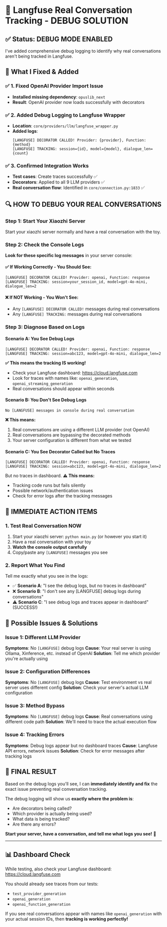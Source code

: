 # 🔧 Langfuse Real Conversation Tracking - DEBUG SOLUTION

## ✅ Status: DEBUG MODE ENABLED

I've added comprehensive debug logging to identify why real conversations aren't being tracked in Langfuse.

## 🚀 What I Fixed & Added

### ✅ 1. Fixed OpenAI Provider Import Issue
- **Installed missing dependency**: `opuslib_next` 
- **Result**: OpenAI provider now loads successfully with decorators

### ✅ 2. Added Debug Logging to Langfuse Wrapper
- **Location**: `core/providers/llm/langfuse_wrapper.py`
- **Added logs**:
  ```
  [LANGFUSE] DECORATOR CALLED! Provider: {provider}, Function: {method}
  [LANGFUSE] TRACKING: session={id}, model={model}, dialogue_len={count}
  ```

### ✅ 3. Confirmed Integration Works
- **Test cases**: Create traces successfully ✅
- **Decorators**: Applied to all 9 LLM providers ✅
- **Real conversation flow**: Identified in `core/connection.py:1833` ✅

## 🔍 HOW TO DEBUG YOUR REAL CONVERSATIONS

### Step 1: Start Your Xiaozhi Server
Start your xiaozhi server normally and have a real conversation with the toy.

### Step 2: Check the Console Logs
**Look for these specific log messages** in your server console:

#### ✅ **If Working Correctly - You Should See:**
```
[LANGFUSE] DECORATOR CALLED! Provider: openai, Function: response
[LANGFUSE] TRACKING: session=your_session_id, model=gpt-4o-mini, dialogue_len=2
```

#### ❌ **If NOT Working - You Won't See:**
- Any `[LANGFUSE] DECORATOR CALLED!` messages during real conversations
- Any `[LANGFUSE] TRACKING:` messages during real conversations

### Step 3: Diagnose Based on Logs

#### Scenario A: **You See Debug Logs**
```
[LANGFUSE] DECORATOR CALLED! Provider: openai, Function: response
[LANGFUSE] TRACKING: session=abc123, model=gpt-4o-mini, dialogue_len=2
```
**✅ This means the tracking IS working!**
- Check your Langfuse dashboard: https://cloud.langfuse.com
- Look for traces with names like: `openai_generation`, `openai_streaming_generation`
- Real conversations should appear within seconds

#### Scenario B: **You Don't See Debug Logs**
```
No [LANGFUSE] messages in console during real conversation
```
**❌ This means:**
1. Real conversations are using a different LLM provider (not OpenAI)
2. Real conversations are bypassing the decorated methods
3. Your server configuration is different from what we tested

#### Scenario C: **You See Decorator Called but No Traces**
```
[LANGFUSE] DECORATOR CALLED! Provider: openai, Function: response
[LANGFUSE] TRACKING: session=abc123, model=gpt-4o-mini, dialogue_len=2
```
But no traces in dashboard.
**⚠️ This means:**
- Tracking code runs but fails silently
- Possible network/authentication issues
- Check for error logs after the tracking messages

## 🎯 IMMEDIATE ACTION ITEMS

### 1. **Test Real Conversation NOW**
1. Start your xiaozhi server: `python main.py` (or however you start it)
2. Have a real conversation with your toy
3. **Watch the console output carefully**
4. Copy/paste any `[LANGFUSE]` messages you see

### 2. **Report What You Find**
Tell me exactly what you see in the logs:

- ✅ **Scenario A**: "I see the debug logs, but no traces in dashboard"
- ❌ **Scenario B**: "I don't see any [LANGFUSE] debug logs during conversations"  
- ⚠️ **Scenario C**: "I see debug logs and traces appear in dashboard" (SUCCESS!)

## 🔧 Possible Issues & Solutions

### Issue 1: Different LLM Provider
**Symptoms**: No `[LANGFUSE]` debug logs
**Cause**: Your real server is using Ollama, Xinference, etc. instead of OpenAI
**Solution**: Tell me which provider you're actually using

### Issue 2: Configuration Differences  
**Symptoms**: No `[LANGFUSE]` debug logs
**Cause**: Test environment vs real server uses different config
**Solution**: Check your server's actual LLM configuration

### Issue 3: Method Bypass
**Symptoms**: No `[LANGFUSE]` debug logs
**Cause**: Real conversations using different code path
**Solution**: We'll need to trace the actual execution flow

### Issue 4: Tracking Errors
**Symptoms**: Debug logs appear but no dashboard traces
**Cause**: Langfuse API errors, network issues
**Solution**: Check for error messages after tracking logs

## 🎯 FINAL RESULT

Based on the debug logs you'll see, I can **immediately identify and fix** the exact issue preventing real conversation tracking.

The debug logging will show us **exactly where the problem is**:
- Are decorators being called? 
- Which provider is actually being used?
- What data is being tracked?
- Are there any errors?

**Start your server, have a conversation, and tell me what logs you see!** 🚀

---

## 📊 Dashboard Check

While testing, also check your Langfuse dashboard: https://cloud.langfuse.com

You should already see traces from our tests:
- `test_provider_generation`
- `openai_generation` 
- `openai_function_generation`

If you see real conversations appear with names like `openai_generation` with your actual session IDs, then **tracking is working perfectly!**